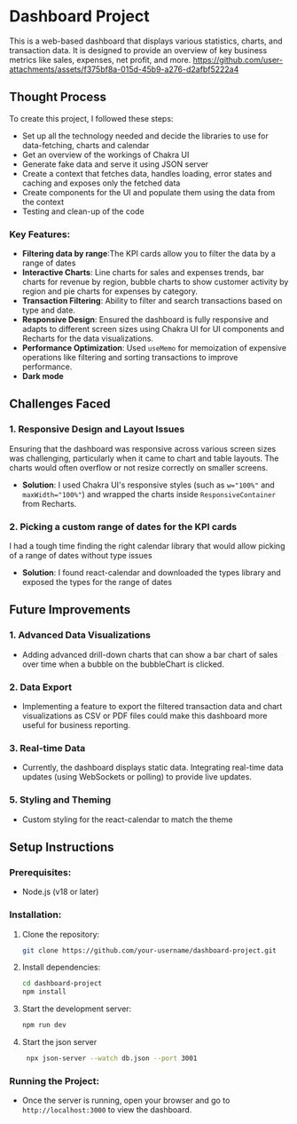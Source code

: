 # Dashboard Project

This is a web-based dashboard that displays various statistics, charts, and transaction data. It is designed to provide an overview of key business metrics like sales, expenses, net profit, and more.
https://github.com/user-attachments/assets/f375bf8a-015d-45b9-a276-d2afbf5222a4

## Thought Process
To create this project, I followed these steps:
* Set up all the technology needed and decide the libraries to use for data-fetching, charts and calendar
* Get an overview of the workings of Chakra UI
* Generate fake data and serve it using JSON server
* Create a context that fetches data, handles loading, error states and caching and exposes only the fetched data
* Create components for the UI and populate them using the data from the context
* Testing and clean-up of the code

### Key Features:
- **Filtering data by range**:The KPI cards allow you to filter the data by a range of dates
- **Interactive Charts**: Line charts for sales and expenses trends, bar charts for revenue by region, bubble charts to show customer activity by region and pie charts for expenses by category.
- **Transaction Filtering**: Ability to filter and search transactions based on type and date.
- **Responsive Design**: Ensured the dashboard is fully responsive and adapts to different screen sizes using Chakra UI for UI components and Recharts for the data visualizations.
- **Performance Optimization**: Used `useMemo` for memoization of expensive operations like filtering and sorting transactions to improve performance.
- **Dark mode**

## Challenges Faced

### 1. **Responsive Design and Layout Issues**
Ensuring that the dashboard was responsive across various screen sizes was challenging, particularly when it came to chart and table layouts. The charts would often overflow or not resize correctly on smaller screens.
- **Solution**: I used Chakra UI's responsive styles (such as `w="100%"` and `maxWidth="100%"`) and wrapped the charts inside `ResponsiveContainer` from Recharts. 

### 2. **Picking a custom range of dates for the KPI cards**
I had a tough time finding the right calendar library that would allow picking of a range of dates without type issues
- **Solution**: I found react-calendar and downloaded the types library and exposed the types for the range of dates


## Future Improvements

### 1. **Advanced Data Visualizations**
- Adding advanced drill-down charts that can show a bar chart of sales over time when a bubble on the bubbleChart is clicked.

### 2. **Data Export**
- Implementing a feature to export the filtered transaction data and chart visualizations as CSV or PDF files could make this dashboard more useful for business reporting.

### 3. **Real-time Data**
- Currently, the dashboard displays static data. Integrating real-time data updates (using WebSockets or polling) to provide live updates.

### 5. **Styling and Theming**
- Custom styling for the react-calendar to match the theme 

## Setup Instructions

### Prerequisites:
- Node.js (v18 or later)

### Installation:
1. Clone the repository:
    ```bash
    git clone https://github.com/your-username/dashboard-project.git
    ```

2. Install dependencies:
    ```bash
    cd dashboard-project
    npm install
    ```

3. Start the development server:
    ```bash
    npm run dev
    ```
4. Start the json server
    ```bash
     npx json-server --watch db.json --port 3001
    ```

### Running the Project:
- Once the server is running, open your browser and go to `http://localhost:3000` to view the dashboard.


